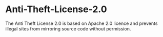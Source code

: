 # Anti-Theft-License-2.0
The Anti Theft License 2.0 is based on Apache 2.0 licence and prevents illegal sites from mirroring source code without permission.
